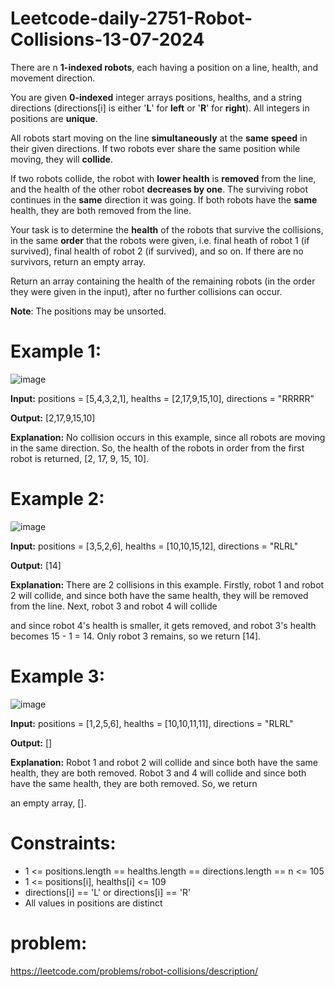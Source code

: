 # Leetcode-daily-2751-Robot-Collisions-13-07-2024
There are n **1-indexed robots**, each having a position on a line, health, and movement direction.

You are given **0-indexed** integer arrays positions, healths, and a string directions (directions[i] is either '**L**' for **left** or '**R**' for **right**). All integers in positions are **unique**.

All robots start moving on the line **simultaneously** at the **same** **speed** in their given directions. If two robots ever share the same position while moving, they will **collide**.

If two robots collide, the robot with **lower health** is **removed** from the line, and the health of the other robot **decreases by one**. The surviving robot continues in the **same** direction it was going. If both robots have the **same** health, they are both removed from the line.

Your task is to determine the **health** of the robots that survive the collisions, in the same **order** that the robots were given, i.e. final heath of robot 1 (if survived), final health of robot 2 (if survived), and so on. If there are no survivors, return an empty array.

Return an array containing the health of the remaining robots (in the order they were given in the input), after no further collisions can occur.

**Note**: The positions may be unsorted.

 
 

# Example 1:

![image](https://github.com/user-attachments/assets/fbe718ed-7e40-4e0f-bafb-92ddbab0999c)


**Input:** positions = [5,4,3,2,1], healths = [2,17,9,15,10], directions = "RRRRR"

**Output:** [2,17,9,15,10]

**Explanation:** No collision occurs in this example, since all robots are moving in the same direction. So, the health of the robots in order from the first robot is returned, [2, 17, 9, 15, 10].

# Example 2:

![image](https://github.com/user-attachments/assets/dcdb8774-1153-4f41-acb9-d54aa1cba04f)


**Input:** positions = [3,5,2,6], healths = [10,10,15,12], directions = "RLRL"

**Output:** [14]

**Explanation:** There are 2 collisions in this example. Firstly, robot 1 and robot 2 will collide, and since both have the same health, they will be removed from the line. Next, robot 3 and robot 4 will collide 

and since robot 4's health is smaller, it gets removed, and robot 3's health becomes 15 - 1 = 14. Only robot 3 remains, so we return [14].

# Example 3:

![image](https://github.com/user-attachments/assets/2adde6df-702b-4490-aacc-3684cb713dbf)


**Input:** positions = [1,2,5,6], healths = [10,10,11,11], directions = "RLRL"

**Output:** []

**Explanation:** Robot 1 and robot 2 will collide and since both have the same health, they are both removed. Robot 3 and 4 will collide and since both have the same health, they are both removed. So, we return 

an empty array, [].
 

# Constraints:

- 1 <= positions.length == healths.length == directions.length == n <= 105
- 1 <= positions[i], healths[i] <= 109
- directions[i] == 'L' or directions[i] == 'R'
- All values in positions are distinct

# problem:
https://leetcode.com/problems/robot-collisions/description/
